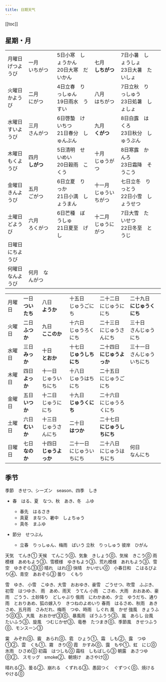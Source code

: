 ```yaml
---
title: 日期天气
---
```


[[toc]]

## 星期・月

|||||||
|:---|:---|:---|:---|:---|:---|
|月曜日<br>げつようび|一月<br>いちがつ|5日小寒　しょうかん<br>20日大寒　だいかん|七月<br>**しちがつ**|7日小暑　しょうしょ<br>23日大暑　たいしょ||
|火曜日<br>かようび|二月<br>にがつ|4日立春　りっしゅん<br>19日雨水　うすい|八月<br>はちがつ|7日立秋　りっしゅう<br>23日処暑　しょしょ||
|水曜日<br>すいようび|三月<br>さんがつ|6日啓蟄　けいちつ<br>21日春分　しゅんぶん|九月<br>**くがつ**|8日白露　はくろ<br>23日秋分　しゅうぶん||
|木曜日<br>もくようび|四月<br>**しがつ**|5日清明　せいめい<br>20日穀雨　こくう|十月<br>じゅうがつ|8日寒露　かんろ<br>23日霜降　そうこう||
|金曜日<br>きんようび|五月<br>ごがつ|6日立夏　りっか<br>21日小満　しょうまん|十一月<br>じゅういちがつ|七日立冬　りっとう<br>22日小雪　しょうせつ||
|土曜日<br>どようび|六月<br>ろくがつ|6日芒種　ぼうしゅ<br>21日夏至　げし|十二月<br>じゅうにがつ|7日大雪　たいせつ<br>22日冬至　とうじ||
|日曜日<br>にちようび||||||
|何曜日<br>なんようび|何月　なんがつ|||||


|||||||
|:---|:---|:---|:---|:---|:---|
|月曜日|一日<br>**ついたち**|八日<br>**ようか**|十五日<br>じゅうごにち|二十二日<br>にじゅうににち|二十九日<br>**にじゅうくにち**|
|火曜日|二日<br>**ふつか**|九日<br>**ここのか**|十六日<br>じゅうろくにち|二十三日<br>にじゅうさんにち|三十日<br>さんじゅうにち|
|水曜日|三日<br>**みっか**|十日<br>**とおか**|十七日<br>**じゅうしちにち**|二十四日<br>**にじゅうよっか**|三十一日<br>さんじゅういちにち|
|木曜日|四日<br>**よっか**|十一日<br>じゅういちにち|十八日<br>じゅうはちにち|二十五日<br>にじゅうごにち||
|金曜日|五日<br>**いつか**|十二日<br>じゅうににち|十九日<br>**じゅうくにち**|二十六日<br>にじゅうろくにち||
|土曜日|六日<br>**むいか**|十三日<br>じゅうさんにち|二十日<br>**はつか**|二十七日<br>**にじゅうしちにち**||
|日曜日|七日<br>**なのか**|十四日<br>**じゅうよっか**|二十一日<br>にじゅういちにち|二十八日<br>にじゅうはちにち|何日<br>なんにち|




## 季节

季節　きせつ、シーズン　season、四季　しき

- 春　はる、夏　なつ、秋　あき、冬　ふゆ
  - 春先　はるさき
  - 真夏　まなつ、暑中　しょちゅう
  - 真冬　まふゆ

- 節分　せつぶん
  - 立春　りっしゅん、梅雨　ばいう
  立秋　りっしゅう
  彼岸　ひがん

天気　てんき①
  天候　てんこう⓪、気象　きしょう⓪、気候　きこう⓪
  雨模様　あめもよう③、雪模様　ゆきもよう③、荒れ模様　あれもよう③、雪空　ゆきぞら③⓪
晴れ　はれ⓪
  快晴　かいせい⓪　小春日和　こはるびより④、青空　あおぞら③
曇り　くもり
  


雪　ゆき、
  小雪　こゆき、大雪　おおゆき、豪雪　ごうせつ、吹雪　ふぶき、
  初雪　はつゆき、
雨　あめ、雨天　うてん
  小雨　こさめ、大雨　おおあめ、豪雨　ごうう、土砂降り　どしゃぶり
  俄雨　にわかあめ、夕立　ゆうだち、通り雨　とおりあめ、狐の嫁入り　きつねのよめいり
  春雨　はるさめ、秋雨　あきさめ、五月雨　さみだれ、梅雨　つゆ、時雨　しぐれ
風　かぜ
  強風　きょうふう⓪③、大風　おおかぜ③⓪、暴風雨　ぼうふうう③、嵐　あらし
  台風　たいふう③、旋風　つむじかぜ③、竜巻　たつまき⓪、季節風　きせつふう⓪、モンスーン③

霙　みぞれ⓪、霰　あられ⓪、雹　ひょう①、霜　しも②、露　つゆ①②、雲　くも①、霧　きり⓪
霞　かすみ⓪、靄　もや①、虹　にじ⓪
  氷雨　ひさめ⓪ 初霜　はつしも⓪ 霜柱　しもばしら③ 朝露　あさつゆ⓪②、 スモッグ　smoke②、朝焼け　あさやけ⓪

晴れる②、曇る②、崩れる　くずれる③、愚図つく　ぐずつく⓪、焼ける　やける⓪